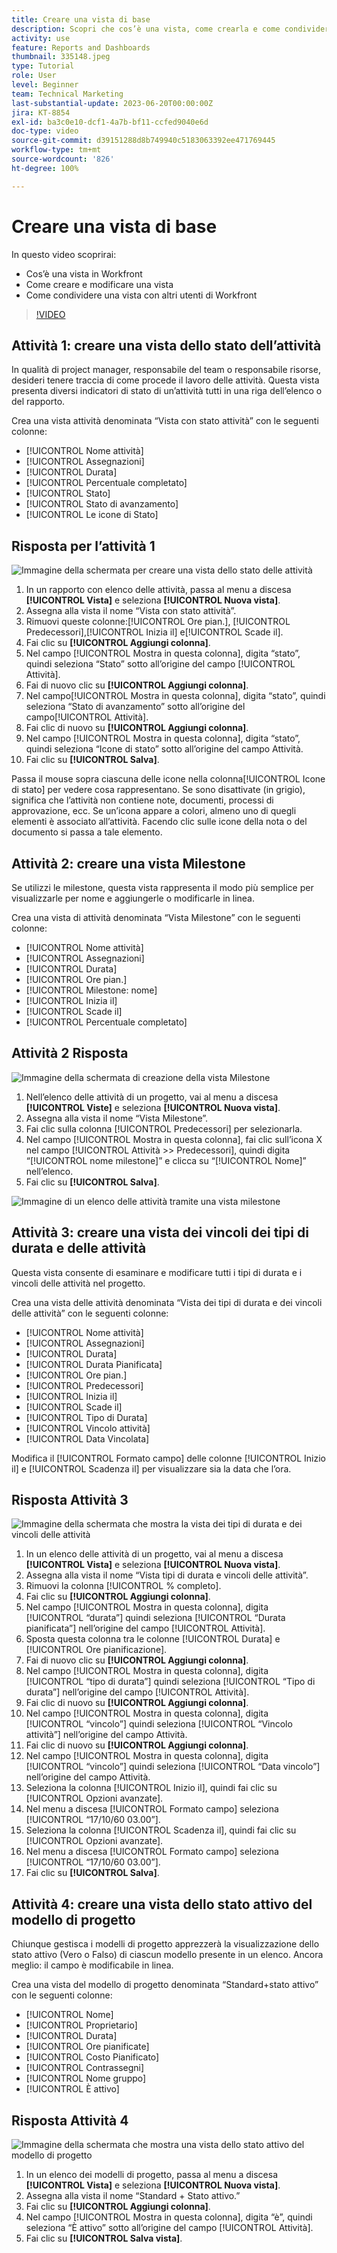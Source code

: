 ```yaml
---
title: Creare una vista di base
description: Scopri che cos’è una vista, come crearla e come condividerla con altri utenti in Workfront.
activity: use
feature: Reports and Dashboards
thumbnail: 335148.jpeg
type: Tutorial
role: User
level: Beginner
team: Technical Marketing
last-substantial-update: 2023-06-20T00:00:00Z
jira: KT-8854
exl-id: ba3c0e10-dcf1-4a7b-bf11-ccfed9040e6d
doc-type: video
source-git-commit: d39151288d8b749940c5183063392ee471769445
workflow-type: tm+mt
source-wordcount: '826'
ht-degree: 100%

---
```


# Creare una vista di base

In questo video scoprirai:

* Cos’è una vista in Workfront
* Come creare e modificare una vista
* Come condividere una vista con altri utenti di Workfront

>[!VIDEO](https://video.tv.adobe.com/v/335148/?quality=12&learn=on)

## Attività 1: creare una vista dello stato dell’attività

In qualità di project manager, responsabile del team o responsabile risorse, desideri tenere traccia di come procede il lavoro delle attività. Questa vista presenta diversi indicatori di stato di un’attività tutti in una riga dell’elenco o del rapporto.

Crea una vista attività denominata “Vista con stato attività” con le seguenti colonne:

* [!UICONTROL Nome attività]
* [!UICONTROL Assegnazioni]
* [!UICONTROL Durata]
* [!UICONTROL Percentuale completato]
* [!UICONTROL Stato]
* [!UICONTROL Stato di avanzamento]
* [!UICONTROL Le icone di Stato]

## Risposta per l’attività 1

![Immagine della schermata per creare una vista dello stato delle attività](assets/view-exercise.png)

1. In un rapporto con elenco delle attività, passa al menu a discesa **[!UICONTROL Vista]** e seleziona **[!UICONTROL Nuova vista]**.
1. Assegna alla vista il nome “Vista con stato attività”.
1. Rimuovi queste colonne:[!UICONTROL Ore pian.], [!UICONTROL Predecessori],[!UICONTROL  Inizia il] e[!UICONTROL  Scade il].
1. Fai clic su **[!UICONTROL Aggiungi colonna]**.
1. Nel campo [!UICONTROL Mostra in questa colonna], digita “stato”, quindi seleziona “Stato” sotto all’origine del campo [!UICONTROL Attività].
1. Fai di nuovo clic su **[!UICONTROL Aggiungi colonna]**.
1. Nel campo[!UICONTROL  Mostra in questa colonna], digita “stato”, quindi seleziona “Stato di avanzamento” sotto all’origine del campo[!UICONTROL  Attività].
1. Fai clic di nuovo su **[!UICONTROL Aggiungi colonna]**.
1. Nel campo [!UICONTROL Mostra in questa colonna], digita “stato”, quindi seleziona “Icone di stato” sotto all’origine del campo Attività.
1. Fai clic su **[!UICONTROL Salva]**.

Passa il mouse sopra ciascuna delle icone nella colonna[!UICONTROL  Icone di stato] per vedere cosa rappresentano. Se sono disattivate (in grigio), significa che l’attività non contiene note, documenti, processi di approvazione, ecc. Se un’icona appare a colori, almeno uno di quegli elementi è associato all’attività. Facendo clic sulle icone della nota o del documento si passa a tale elemento.

## Attività 2: creare una vista Milestone

Se utilizzi le milestone, questa vista rappresenta il modo più semplice per visualizzarle per nome e aggiungerle o modificarle in linea.

Crea una vista di attività denominata “Vista Milestone” con le seguenti colonne:

* [!UICONTROL Nome attività]
* [!UICONTROL Assegnazioni]
* [!UICONTROL Durata]
* [!UICONTROL Ore pian.]
* [!UICONTROL Milestone: nome]
* [!UICONTROL Inizia il]
* [!UICONTROL Scade il]
* [!UICONTROL Percentuale completato]


## Attività 2 Risposta

![Immagine della schermata di creazione della vista Milestone](assets/view-milestone-exercise-1.png)

1. Nell’elenco delle attività di un progetto, vai al menu a discesa **[!UICONTROL Viste]** e seleziona **[!UICONTROL Nuova vista]**.
1. Assegna alla vista il nome “Vista Milestone”.
1. Fai clic sulla colonna [!UICONTROL Predecessori] per selezionarla.
1. Nel campo [!UICONTROL Mostra in questa colonna], fai clic sull’icona X nel campo [!UICONTROL Attività >> Predecessori], quindi digita “[!UICONTROL nome milestone]” e clicca su “[!UICONTROL Nome]” nell’elenco.
1. Fai clic su **[!UICONTROL Salva]**.

![Immagine di un elenco delle attività tramite una vista milestone](assets/view-milestone-exercise-2.png)

## Attività 3: creare una vista dei vincoli dei tipi di durata e delle attività

Questa vista consente di esaminare e modificare tutti i tipi di durata e i vincoli delle attività nel progetto.

Crea una vista delle attività denominata “Vista dei tipi di durata e dei vincoli delle attività” con le seguenti colonne:

* [!UICONTROL Nome attività]
* [!UICONTROL Assegnazioni]
* [!UICONTROL Durata]
* [!UICONTROL Durata Pianificata]
* [!UICONTROL Ore pian.]
* [!UICONTROL Predecessori]
* [!UICONTROL Inizia il]
* [!UICONTROL Scade il]
* [!UICONTROL Tipo di Durata]
* [!UICONTROL Vincolo attività]
* [!UICONTROL Data Vincolata]

Modifica il [!UICONTROL Formato campo] delle colonne [!UICONTROL Inizio il] e [!UICONTROL Scadenza il] per visualizzare sia la data che l’ora.

## Risposta Attività 3

![Immagine della schermata che mostra la vista dei tipi di durata e dei vincoli delle attività](assets/view-activity-3.png)

1. In un elenco delle attività di un progetto, vai al menu a discesa **[!UICONTROL Vista]** e seleziona **[!UICONTROL Nuova vista]**.
1. Assegna alla vista il nome “Vista tipi di durata e vincoli delle attività”.
1. Rimuovi la colonna [!UICONTROL % completo].
1. Fai clic su **[!UICONTROL Aggiungi colonna]**.
1. Nel campo [!UICONTROL Mostra in questa colonna], digita [!UICONTROL “durata”] quindi seleziona [!UICONTROL “Durata pianificata”] nell’origine del campo [!UICONTROL Attività].
1. Sposta questa colonna tra le colonne [!UICONTROL Durata] e [!UICONTROL Ore pianificazione].
1. Fai di nuovo clic su **[!UICONTROL Aggiungi colonna]**.
1. Nel campo [!UICONTROL Mostra in questa colonna], digita [!UICONTROL “tipo di durata”] quindi seleziona [!UICONTROL “Tipo di durata”] nell’origine del campo [!UICONTROL Attività].
1. Fai clic di nuovo su **[!UICONTROL Aggiungi colonna]**.
1. Nel campo [!UICONTROL Mostra in questa colonna], digita [!UICONTROL “vincolo”] quindi seleziona [!UICONTROL “Vincolo attività”] nell’origine del campo Attività.
1. Fai clic di nuovo su **[!UICONTROL Aggiungi colonna]**.
1. Nel campo [!UICONTROL Mostra in questa colonna], digita [!UICONTROL “vincolo”] quindi seleziona [!UICONTROL “Data vincolo”] nell’origine del campo Attività.
1. Seleziona la colonna [!UICONTROL Inizio il], quindi fai clic su [!UICONTROL Opzioni avanzate].
1. Nel menu a discesa [!UICONTROL Formato campo] seleziona [!UICONTROL “17/10/60 03.00”].
1. Seleziona la colonna [!UICONTROL Scadenza il], quindi fai clic su [!UICONTROL Opzioni avanzate].
1. Nel menu a discesa [!UICONTROL Formato campo] seleziona [!UICONTROL “17/10/60 03.00”].
1. Fai clic su **[!UICONTROL Salva]**.

## Attività 4: creare una vista dello stato attivo del modello di progetto

Chiunque gestisca i modelli di progetto apprezzerà la visualizzazione dello stato attivo (Vero o Falso) di ciascun modello presente in un elenco. Ancora meglio: il campo è modificabile in linea.

Crea una vista del modello di progetto denominata “Standard+stato attivo” con le seguenti colonne:

* [!UICONTROL Nome]
* [!UICONTROL Proprietario]
* [!UICONTROL Durata]
* [!UICONTROL Ore pianificate]
* [!UICONTROL Costo Pianificato]
* [!UICONTROL Contrassegni]
* [!UICONTROL Nome gruppo]
* [!UICONTROL È attivo]


## Risposta Attività 4

![Immagine della schermata che mostra una vista dello stato attivo del modello di progetto](assets/view-activity-4.png)

1. In un elenco dei modelli di progetto, passa al menu a discesa **[!UICONTROL Vista]** e seleziona **[!UICONTROL Nuova vista]**.
1. Assegna alla vista il nome “Standard + Stato attivo.”
1. Fai clic su **[!UICONTROL Aggiungi colonna]**.
1. Nel campo [!UICONTROL Mostra in questa colonna], digita “è”, quindi seleziona “È attivo” sotto all’origine del campo [!UICONTROL Attività].
1. Fai clic su **[!UICONTROL Salva vista]**.
